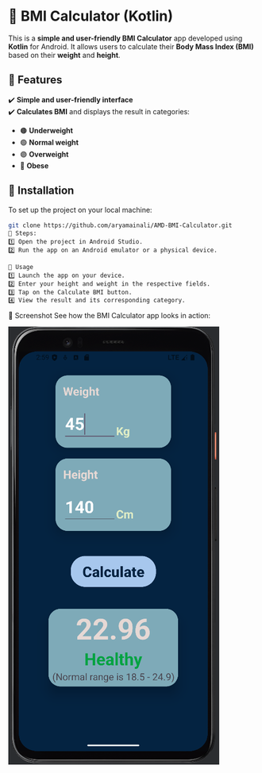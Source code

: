 # 📱 BMI Calculator (Kotlin)

This is a **simple and user-friendly BMI Calculator** app developed using **Kotlin** for Android. It allows users to calculate their **Body Mass Index (BMI)** based on their **weight** and **height**.

## 🚀 Features
✔️ **Simple and user-friendly interface**  
✔️ **Calculates BMI** and displays the result in categories:  
- 🟤 **Underweight**  
- 🟢 **Normal weight**  
- 🟣 **Overweight**  
- 🔴 **Obese**  


## 🔧 Installation
To set up the project on your local machine:

```bash
git clone https://github.com/aryamainali/AMD-BMI-Calculator.git
📌 Steps:
1️⃣ Open the project in Android Studio.
2️⃣ Run the app on an Android emulator or a physical device.

🎯 Usage
1️⃣ Launch the app on your device.
2️⃣ Enter your height and weight in the respective fields.
3️⃣ Tap on the Calculate BMI button.
4️⃣ View the result and its corresponding category.
```
📸 Screenshot
See how the BMI Calculator app looks in action:

![BMI Calculator App](https://raw.githubusercontent.com/aryamainali/AMD-BMI-Calculator/refs/heads/development/Screenshot%202025-02-04%20145927.png)
